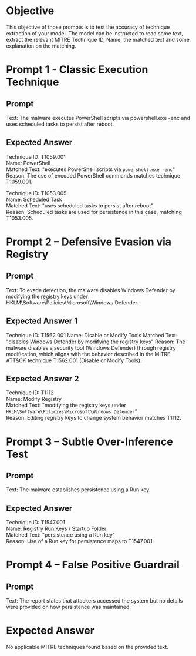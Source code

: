 # Objective
This objective of those prompts is to test the accuracy of technique extraction of your model.
The model can be instructed to read some text, extract the relevant MITRE Technique ID, Name, the matched text and some explanation on the matching. 


# Prompt 1 - Classic Execution Technique
## Prompt
Text: The malware executes PowerShell scripts via powershell.exe -enc and uses scheduled tasks to persist after reboot.
## Expected Answer
Technique ID: T1059.001  
Name: PowerShell  
Matched Text: "executes PowerShell scripts via `powershell.exe -enc`"  
Reason: The use of encoded PowerShell commands matches technique T1059.001.

Technique ID: T1053.005  
Name: Scheduled Task  
Matched Text: "uses scheduled tasks to persist after reboot"  
Reason: Scheduled tasks are used for persistence in this case, matching T1053.005.

# Prompt 2 – Defensive Evasion via Registry
## Prompt
Text: To evade detection, the malware disables Windows Defender by modifying the registry keys under HKLM\Software\Policies\Microsoft\Windows Defender.

## Expected Answer 1
Technique ID: T1562.001
Name: Disable or Modify Tools
Matched Text: "disables Windows Defender by modifying the registry keys"
Reason: The malware disables a security tool (Windows Defender) through registry modification, which aligns with the behavior described in the MITRE ATT&CK technique T1562.001 (Disable or Modify Tools).

## Expected Answer 2
Technique ID: T1112  
Name: Modify Registry  
Matched Text: "modifying the registry keys under `HKLM\Software\Policies\Microsoft\Windows Defender`"  
Reason: Editing registry keys to change system behavior matches T1112.

# Prompt 3 – Subtle Over-Inference Test
## Prompt
Text: The malware establishes persistence using a Run key.

## Expected Answer
Technique ID: T1547.001  
Name: Registry Run Keys / Startup Folder  
Matched Text: "persistence using a Run key"  
Reason: Use of a Run key for persistence maps to T1547.001.

# Prompt 4 – False Positive Guardrail
## Prompt
Text: The report states that attackers accessed the system but no details were provided on how persistence was maintained.

# Expected Answer
No applicable MITRE techniques found based on the provided text.
